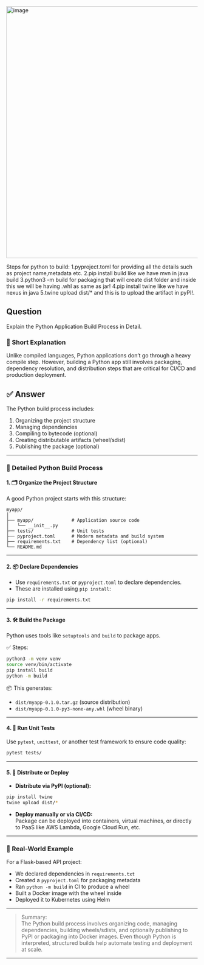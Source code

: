 
<img width="1403" height="662" alt="image" src="https://github.com/user-attachments/assets/11ca4051-8066-40e0-a4d8-010e50045c0b" />

























Steps for python to build:
1.pyproject.toml for providing all the details such as project name,metadata etc.
2.pip install build like we have mvn in java build
3.python3 -m build for packaging that will create dist folder and inside this we will be having .whl as same as jar!
4.pip install twine like we have nexus in java
5.twine upload dist/* and this is to upload the artifact in pyPI!.

## Question  
Explain the Python Application Build Process in Detail.

### 📝 Short Explanation  
Unlike compiled languages, Python applications don’t go through a heavy compile step. However, building a Python app still involves packaging, dependency resolution, and distribution steps that are critical for CI/CD and production deployment.

## ✅ Answer  

The Python build process includes:

1. Organizing the project structure  
2. Managing dependencies  
3. Compiling to bytecode (optional)  
4. Creating distributable artifacts (wheel/sdist)  
5. Publishing the package (optional)

---

### 🧭 Detailed Python Build Process

#### 1. 🗂️ **Organize the Project Structure**
A good Python project starts with this structure:
```
myapp/
│
├── myapp/              # Application source code
│   └── __init__.py
├── tests/              # Unit tests
├── pyproject.toml      # Modern metadata and build system
├── requirements.txt    # Dependency list (optional)
└── README.md
```

---

#### 2. 📦 **Declare Dependencies**
- Use `requirements.txt` or `pyproject.toml` to declare dependencies.
- These are installed using `pip install`:
```bash
pip install -r requirements.txt
```

---

#### 3. 🛠️ **Build the Package**
Python uses tools like `setuptools` and `build` to package apps.

✅ Steps:
```bash
python3 -m venv venv
source venv/bin/activate
pip install build
python -m build
```

📦 This generates:
- `dist/myapp-0.1.0.tar.gz` (source distribution)
- `dist/myapp-0.1.0-py3-none-any.whl` (wheel binary)

---

#### 4. 🧪 **Run Unit Tests**
Use `pytest`, `unittest`, or another test framework to ensure code quality:
```bash
pytest tests/
```

---

#### 5. 🚀 **Distribute or Deploy**
- **Distribute via PyPI (optional):**
```bash
pip install twine
twine upload dist/*
```

- **Deploy manually or via CI/CD:**  
Package can be deployed into containers, virtual machines, or directly to PaaS like AWS Lambda, Google Cloud Run, etc.

---

### 🧠 Real-World Example

For a Flask-based API project:
- We declared dependencies in `requirements.txt`
- Created a `pyproject.toml` for packaging metadata
- Ran `python -m build` in CI to produce a wheel
- Built a Docker image with the wheel inside
- Deployed it to Kubernetes using Helm

---

> Summary:  
> The Python build process involves organizing code, managing dependencies, building wheels/sdists, and optionally publishing to PyPI or packaging into Docker images. Even though Python is interpreted, structured builds help automate testing and deployment at scale.

---
